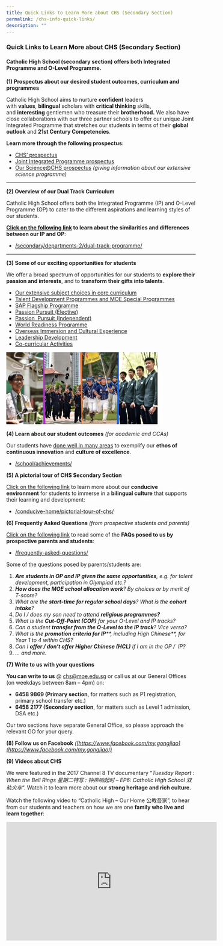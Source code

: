 ```yaml
---
title: Quick Links to Learn More about CHS (Secondary Section)
permalink: /chs-info-quick-links/
description: ""
---
```

### Quick Links to Learn More about CHS (Secondary Section)

#### Catholic High School (secondary section) offers both Integrated Programme and O-Level Programme.


**(1) Prospectus about our desired student outcomes, curriculum and programmes**

Catholic High School aims to nurture **confident** leaders with **values**, **bilingual** scholars with **critical thinking** skills, and **interesting** gentlemen who treasure their **brotherhood.** We also have close collaborations with our three partner schools to offer our unique Joint Integrated Programme that stretches our students in terms of their **global outlook** and **21st Century Competencies**.

**Learn more through the following prospectus:**

*   [CHS’ prospectus](https://drive.google.com/file/d/0B_xC0SDKPxSqYjFST1RvUmwySkU/view)
*   [Joint Integrated Programme prospectus](https://drive.google.com/file/d/104-DHusdBVDsNADC856LEy8VINoRCcOD/view)
*   [Our Science@CHS prospectus](https://drive.google.com/file/d/1MEAz8-4DE5RebM7kCjTeTvvHT7xGJgwz/view) _(giving information about our extensive science programme)_

* * *

**(2) Overview of our Dual Track Curriculum**

Catholic High School offers both the Integrated Programme (IP) and O-Level Programme (OP) to cater to the different aspirations and learning styles of our students.

**[Click on the following link](/dual-track-curriculum/overview/) to learn about the similarities and differences between our IP and OP**:

*   [/secondary/departments-2/dual-track-programme/](/dual-track-curriculum/overview/)

* * *

**(3) Some of our exciting opportunities for students**

We offer a broad spectrum of opportunities for our students to **explore their passion and interests**, and to **transform their gifts into talents**.

*   [Our extensive subject choices in core curriculum](/dual-track-curriculum/Subjects-Offered-IP-and-OP/overview/)
*   [Talent Development Programmes and MOE Special Programmes](/secondary/Talent-Development/overview/)
*   [SAP Flagship Programme](/secondary/Distinctive-Programmes/sap-flagship-programme/)
*   [Passion Pursuit (Elective)](/secondary/Distinctive-Programmes/passion-pursuit/elective/)
*   [Passion  Pursuit (Independent)](/secondary/Distinctive-Programmes/passion-pursuit/independent/)
*   [World Readiness Programme](/secondary/Distinctive-Programmes/world-readiness-programme/)
*   [Overseas Immersion and Cultural Experience](/secondary/Distinctive-Programmes/overseas-immersion-and-cultural-experience/)
*   [Leadership Development](/student-development/student-leadership-development/)
*   [Co-curricular Activities](/student-development/pe-and-cca/overview/)

 <img src="/images/sn20.png" style="width:80%">
 
 **(4) Learn about our student outcomes** _(for academic and CCAs)_

Our students have [done well in many areas](/secondary/awards-and-achievements/overview/) to exemplify our **ethos of continuous innovation** and **culture of excellence**.

*   [/school/achievements/](/secondary/awards-and-achievements/overview/)

**(5) A pictorial tour of CHS Secondary Section**

[Click on the following link](https://catholichigh.moe.edu.sg/conducive-home/pictorial-tour-of-chs/) to learn more about our **conducive environment** for students to immerse in a **bilingual culture** that supports their learning and development:

*   [/conducive-home/pictorial-tour-of-chs/](/about/pictorial-tour-of-chs/)

**(6) Frequently Asked Questions** _(from prospective students and parents)_

[Click on the following link](https://catholichigh.moe.edu.sg/frequently-asked-questions/) to read some of the **FAQs posed to us by prospective parents and students**:

*   [/frequently-asked-questions/](/secondary/faqs/)

Some of the questions posed by parents/students are:

1.  _**Are students in OP and IP given the same opportunities**, e.g. for talent development, participation in Olympiad etc.?_
2.  _**How does the MOE school allocation work**? By choices or by merit of T-score?_
3.  _What are the **start-time for regular school days**?_ _What is the **cohort intake**?_
4.  _Do I / does my son need to attend **religious programmes?**_
5.  _What is the **Cut-Off-Point (COP)** for your O-Level and IP tracks?_
6.  _Can a student **transfer from the O-Level to the IP track**? Vice versa?_
7.  _What is the **promotion criteria for IP****, including High Chinese**, for Year 1 to 4 within CHS?_
8.  _Can I **offer / don’t offer Higher Chinese (HCL)** if I am in the OP /  IP?_
9.  _… and more._

**(7) Write to us with your questions**

**You can write to us** @ [chs@moe.edu.sg](mailto:chs@moe.edu.sg) or call us at our General Offices (on weekdays between 8am – 4pm) on:

*   **6458 9869 (Primary section**, for matters such as P1 registration, primary school transfer etc.)
*   **6458 2177 (Secondary section**, for matters such as Level 1 admission, DSA etc.)

Our two sections have separate General Office, so please approach the relevant GO for your query.

**(8) Follow us on Facebook** _([https://www.facebook.com/my.gongjiao](https://www.facebook.com/my.gongjiao))_

**(9) Videos about CHS**

We were featured in the 2017 Channel 8 TV documentary “_Tuesday Report : When the Bell Rings 星期二特写 : 钟声响起时 – EP6: Catholic High School 双轨火车_“. Watch it to learn more about our **strong heritage and rich culture.**

Watch the following video to “Catholic High – Our Home 公教吾家”, to hear from our students and teachers on how we are one **family who live and learn together**:

<iframe width="560" height="315" src="https://www.youtube.com/embed/VldGfjKoI_4" title="YouTube video player" frameborder="0" allow="accelerometer; autoplay; clipboard-write; encrypted-media; gyroscope; picture-in-picture" allowfullscreen></iframe>